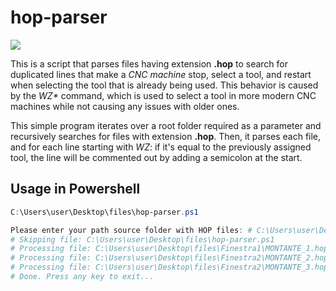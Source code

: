# hop-parser
<img src="https://img.shields.io/badge/Powershell-2CA5E0?style=for-the-badge&logo=powershell&logoColor=white" />


This is a script that parses files having extension <b>.hop</b> to search for duplicated lines that make a <i>CNC machine</i> stop, select a tool, and restart when selecting the tool that is already being used. This behavior is caused by the <i>WZ*</i> command, which is used to select a tool in more modern CNC machines while not causing any issues with older ones.

This simple program iterates over a root folder required as a parameter and recursively searches for files with extension <b>.hop</b>. Then, it parses each file, and for each line starting with <i>WZ</i>: if it's equal to the previously assigned tool, the line will be commented out by adding a semicolon at the start.

## Usage in Powershell

```powershell
C:\Users\user\Desktop\files\hop-parser.ps1

Please enter your path source folder with HOP files: # C:\Users\user\Desktop\files
# Skipping file: C:\Users\user\Desktop\files\hop-parser.ps1
# Processing file: C:\Users\user\Desktop\files\Finestra1\MONTANTE_1.hop
# Processing file: C:\Users\user\Desktop\files\Finestra2\MONTANTE_2.hop
# Processing file: C:\Users\user\Desktop\files\Finestra2\MONTANTE_3.hop
# Done. Press any key to exit...
```

